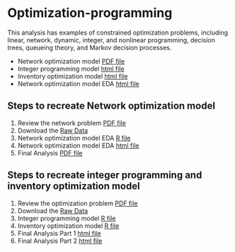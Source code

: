 # Optimization-programming

This analysis has examples of constrained optimization problems, including linear, network, dynamic, integer, and nonlinear programming, decision trees, queueing theory, and Markov decision processes. 


- Network optimization model [PDF file](https://cdn.rawgit.com/analyticswithali/Optimization-programming/e3a10511/Network%20optimization%20model.pdf)
- Integer programming model [html file](https://cdn.rawgit.com/analyticswithali/Optimization-programming/014b827e/Integer%20programming%20model.html)
- Inventory optimization model [html file](https://cdn.rawgit.com/analyticswithali/Optimization-programming/014b827e/Inventory%20optimization%20model.html)
- Network optimization model EDA [html file](https://cdn.rawgit.com/analyticswithali/Optimization-programming/014b827e/Network%20optimization%20model%20EDA.html)


## Steps to recreate Network optimization model
1. Review the network problem [PDF file](https://cdn.rawgit.com/analyticswithali/Optimization-programming/e3a10511/Network%20Problem.pdf)
2. Download the [Raw Data](https://github.com/analyticswithali/Optimization-programming/blob/master/5260_S18_Aiding_Africa_Data.csv)
3. Network optimization model EDA [R file](https://github.com/analyticswithali/Optimization-programming/blob/master/Network%20optimization%20model%20EDA.Rmd)
4. Network optimization model EDA [html file](https://cdn.rawgit.com/analyticswithali/Optimization-programming/014b827e/Network%20optimization%20model%20EDA.html)
5. Final Analysis [PDF file](https://cdn.rawgit.com/analyticswithali/Optimization-programming/e3a10511/Network%20optimization%20model.pdf)

## Steps to recreate integer programming and inventory optimization model
1. Review the optimization problem [PDF file](https://cdn.rawgit.com/analyticswithali/Optimization-programming/e3a10511/Network%20Problem.pdf)
2. Download the [Raw Data](https://github.com/analyticswithali/Optimization-programming/blob/master/5260_S18_Arties_Dream.csv)
3. Integer programming model [R file](https://github.com/analyticswithali/Optimization-programming/blob/master/Integer%20programming%20model.Rmd)
4. Inventory optimization model [R file](https://github.com/analyticswithali/Optimization-programming/blob/master/Inventory%20optimization%20model.Rmd)
5. Final Analysis Part 1 [html file](https://cdn.rawgit.com/analyticswithali/Optimization-programming/014b827e/Integer%20programming%20model.html)
6. Final Analysis Part 2 [html file](https://cdn.rawgit.com/analyticswithali/Optimization-programming/014b827e/Inventory%20optimization%20model.html)